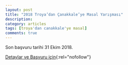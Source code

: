 ```yaml
---
layout: post
title: "2018 Troya’dan Çanakkale’ye Masal Yarışması"
description: 
category: articles
tags: [troya'dan canakkale'ye masal]
comments: true
---
```


Son başvuru tarihi 31 Ekim 2018.

[Detaylar ve Başvuru için](https://www.guncel-egitim.org/2018-troyadan-canakkaleye-masal-yarismasi/?utm_source=edebiyatyarismalari.com&utm_medium=affiliate){:rel="nofollow"}